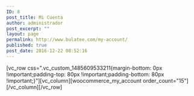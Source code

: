 ```yaml
---
ID: 8
post_title: Mi Cuenta
author: administrador
post_excerpt: ""
layout: page
permalink: http://www.bulatee.com/my-account/
published: true
post_date: 2016-12-22 08:52:16
---
```

[vc_row css=".vc_custom_1485609533211{margin-bottom: 0px !important;padding-top: 80px !important;padding-bottom: 80px !important;}"][vc_column][woocommerce_my_account order_count="15"][/vc_column][/vc_row]